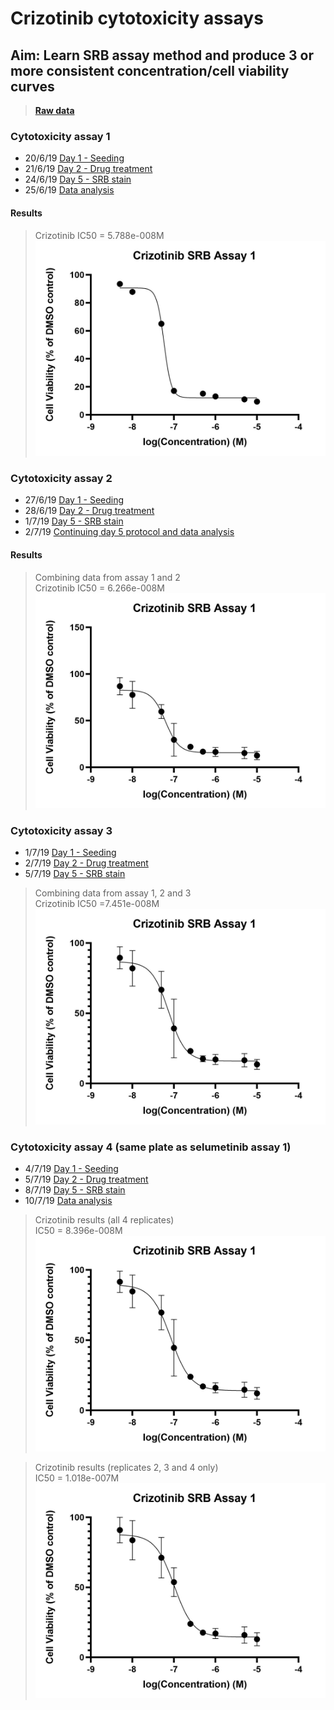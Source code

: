 
# Crizotinib cytotoxicity assays
## Aim: Learn SRB assay method and produce 3 or more consistent concentration/cell viability curves

>**[Raw data](../Raw_SRB_data/Crizotinib_only)**
### Cytotoxicity assay 1

* 20/6/19 [Day 1 - Seeding](../Daily_lab_book/LB_19-06-20.md)
* 21/6/19 [Day 2 - Drug treatment](../Daily_lab_book/LB_19-06-21.md)
* 24/6/19 [Day 5 - SRB stain](../Daily_lab_book/LB_19-06-24.md)
* 25/6/19 [Data analysis](../Daily_lab_book/LB_19-06-25.md)

#### Results
>Crizotinib IC50 = 5.788e-008M
![](../Daily_lab_book/Figure_cache/Crizotinib_assay_1.jpg)


### Cytotoxicity assay 2

* 27/6/19 [Day 1 - Seeding](../Daily_lab_book/LB_19-06-27.md)
* 28/6/19 [Day 2 - Drug treatment](../Daily_lab_book/LB_19-06-28.md)
* 1/7/19 [Day 5 - SRB stain](../Daily_lab_book/LB_19-07-01.md)
* 2/7/19 [Continuing day 5 protocol and data analysis](../Daily_lab_book/LB_19-07-02.md)

#### Results
>Combining data from assay 1 and 2<br>
>Crizotinib IC50 = 6.266e-008M
![](../Daily_lab_book/Figure_cache/Crizotinib_assay_1-2.jpg)

### Cytotoxicity assay 3

* 1/7/19 [Day 1 - Seeding](../Daily_lab_book/LB_19-07-01.md)
* 2/7/19 [Day 2 - Drug treatment](../Daily_lab_book/LB_19-07-02.md)
* 5/7/19 [Day 5 - SRB stain](../Daily_lab_book/LB_19-07-05.md)

>Combining data from assay 1, 2 and 3<br>
>Crizotinib IC50 =7.451e-008M
![](../Daily_lab_book/Figure_cache/Crizotinib_assay_1-3.jpg)

### Cytotoxicity assay 4 (same plate as selumetinib assay 1)

* 4/7/19 [Day 1 - Seeding](../Daily_lab_book/LB_19-07-04.md)
* 5/7/19 [Day 2 - Drug treatment](../Daily_lab_book/LB_19-07-05.md)
* 8/7/19 [Day 5 - SRB stain](../Daily_lab_book/LB_19-07-08.md)
* 10/7/19 [Data analysis](../Daily_lab_book/LB_19-07-10.md)

>Crizotinib results (all 4 replicates)<br>
IC50 = 8.396e-008M
![](../Daily_lab_book/Figure_cache/Crizotinib_all_replicates.png)

> Crizotinib results (replicates 2, 3 and 4 only)<br>
IC50 = 1.018e-007M
![](../Daily_lab_book/Figure_cache/Crizotinib_replicates_2-4.jpg)
